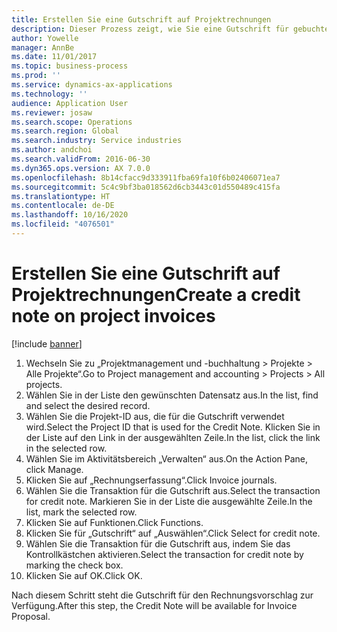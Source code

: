 ```yaml
---
title: Erstellen Sie eine Gutschrift auf Projektrechnungen
description: Dieser Prozess zeigt, wie Sie eine Gutschrift für gebuchte Projektrechnungen erstellen.
author: Yowelle
manager: AnnBe
ms.date: 11/01/2017
ms.topic: business-process
ms.prod: ''
ms.service: dynamics-ax-applications
ms.technology: ''
audience: Application User
ms.reviewer: josaw
ms.search.scope: Operations
ms.search.region: Global
ms.search.industry: Service industries
ms.author: andchoi
ms.search.validFrom: 2016-06-30
ms.dyn365.ops.version: AX 7.0.0
ms.openlocfilehash: 8b14cfacc9d333911fba69fa10f6b02406071ea7
ms.sourcegitcommit: 5c4c9bf3ba018562d6cb3443c01d550489c415fa
ms.translationtype: HT
ms.contentlocale: de-DE
ms.lasthandoff: 10/16/2020
ms.locfileid: "4076501"
---
```

# <a name="create-a-credit-note-on-project-invoices"></a><span data-ttu-id="ab49f-103">Erstellen Sie eine Gutschrift auf Projektrechnungen</span><span class="sxs-lookup"><span data-stu-id="ab49f-103">Create a credit note on project invoices</span></span>

[!include [banner](../../includes/banner.md)]

1. <span data-ttu-id="ab49f-104">Wechseln Sie zu „Projektmanagement und -buchhaltung > Projekte > Alle Projekte“.</span><span class="sxs-lookup"><span data-stu-id="ab49f-104">Go to Project management and accounting > Projects > All projects.</span></span> 
2. <span data-ttu-id="ab49f-105">Wählen Sie in der Liste den gewünschten Datensatz aus.</span><span class="sxs-lookup"><span data-stu-id="ab49f-105">In the list, find and select the desired record.</span></span> 
3. <span data-ttu-id="ab49f-106">Wählen Sie die Projekt-ID aus, die für die Gutschrift verwendet wird.</span><span class="sxs-lookup"><span data-stu-id="ab49f-106">Select the Project ID that is used for the Credit Note.</span></span> <span data-ttu-id="ab49f-107">Klicken Sie in der Liste auf den Link in der ausgewählten Zeile.</span><span class="sxs-lookup"><span data-stu-id="ab49f-107">In the list, click the link in the selected row.</span></span> 
4. <span data-ttu-id="ab49f-108">Wählen Sie im Aktivitätsbereich „Verwalten“ aus.</span><span class="sxs-lookup"><span data-stu-id="ab49f-108">On the Action Pane, click Manage.</span></span> 
5. <span data-ttu-id="ab49f-109">Klicken Sie auf „Rechnungserfassung“.</span><span class="sxs-lookup"><span data-stu-id="ab49f-109">Click Invoice journals.</span></span> 
6. <span data-ttu-id="ab49f-110">Wählen Sie die Transaktion für die Gutschrift aus.</span><span class="sxs-lookup"><span data-stu-id="ab49f-110">Select the transaction for credit note.</span></span> <span data-ttu-id="ab49f-111">Markieren Sie in der Liste die ausgewählte Zeile.</span><span class="sxs-lookup"><span data-stu-id="ab49f-111">In the list, mark the selected row.</span></span> 
7. <span data-ttu-id="ab49f-112">Klicken Sie auf Funktionen.</span><span class="sxs-lookup"><span data-stu-id="ab49f-112">Click Functions.</span></span> 
8. <span data-ttu-id="ab49f-113">Klicken Sie für „Gutschrift“ auf „Auswählen“.</span><span class="sxs-lookup"><span data-stu-id="ab49f-113">Click Select for credit note.</span></span> 
9. <span data-ttu-id="ab49f-114">Wählen Sie die Transaktion für die Gutschrift aus, indem Sie das Kontrollkästchen aktivieren.</span><span class="sxs-lookup"><span data-stu-id="ab49f-114">Select the transaction for credit note by marking the check box.</span></span>
10. <span data-ttu-id="ab49f-115">Klicken Sie auf OK.</span><span class="sxs-lookup"><span data-stu-id="ab49f-115">Click OK.</span></span> 

<span data-ttu-id="ab49f-116">Nach diesem Schritt steht die Gutschrift für den Rechnungsvorschlag zur Verfügung.</span><span class="sxs-lookup"><span data-stu-id="ab49f-116">After this step, the Credit Note will be available for Invoice Proposal.</span></span>
